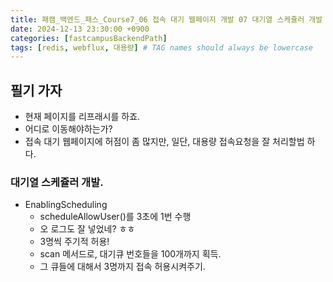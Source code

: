 ```yaml
---
title: 패캠_백엔드_패스_Course7_06 접속 대기 웹페이지 개발 07 대기열 스케쥴러 개발 필기
date: 2024-12-13 23:30:00 +0900
categories: [fastcampusBackendPath]
tags: [redis, webflux, 대용량] # TAG names should always be lowercase
---
```


## 필기 가자
* 현재 페이지를 리프래시를 하죠.
* 어디로 이동해야하는가?
* 접속 대기 웹페이지에 허점이 좀 많지만, 일단, 대용량 접속요청을 잘 처리할법 하다.

### 대기열 스케쥴러 개발.
* EnablingScheduling
  * scheduleAllowUser()를 3초에 1번 수행
  * 오 로그도 잘 넣었네? ㅎㅎ
  * 3명씩 주기적 허용!
  * scan 메서드로, 대기큐 번호들을 100개까지 획득.
  * 그 큐들에 대해서 3명까지 접속 허용시켜주기.
